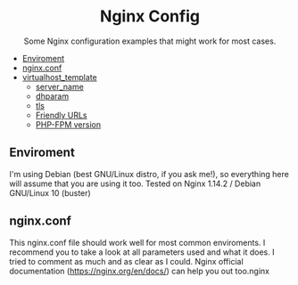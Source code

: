 <h1 align="center">Nginx Config 

</h1>
<p align="center">Some Nginx configuration examples that might work for most cases.</p>

<!--ts-->
* [Enviroment](#enviroment)
* [nginx.conf](#nginxconf)
* [virtualhost_template](#virtualhosttemplate)
  * [server_name](#server_name)
  * [dhparam](#dhparam)
  * [tls](#tls)
  * [Friendly URLs](#friendlyurls)
  * [PHP-FPM version](#phpfpm)
<!--te-->

<h2>Enviroment</h2>

I'm using Debian (best GNU/Linux distro, if you ask me!), so everything here will assume that you are using it too.
Tested on Nginx 1.14.2 / Debian GNU/Linux 10 (buster)

<h2>nginx.conf</h2>

This nginx.conf file should work well for most common enviroments. I recommend you to take a look at all parameters used and what it does. I tried to comment as much and as clear as I could. Nginx official documentation (https://nginx.org/en/docs/) can help you out too.nginx
